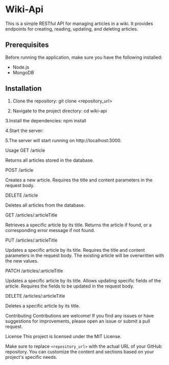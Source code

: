 # Wiki-Api
This is a simple RESTful API for managing articles in a wiki. It provides endpoints for creating, reading, updating, and deleting articles.

## Prerequisites

Before running the application, make sure you have the following installed:

- Node.js
- MongoDB

## Installation

1. Clone the repository:
   git clone <repository_url>

2. Navigate to the project directory:
   cd wiki-api
   
3.Install the dependencies:
  npm install
  
4.Start the server:

5.The server will start running on http://localhost:3000.

Usage
GET /article

Returns all articles stored in the database.

POST /article

Creates a new article. Requires the title and content parameters in the request body.

DELETE /article

Deletes all articles from the database.

GET /articles/:articleTitle

Retrieves a specific article by its title. Returns the article if found, or a corresponding error message if not found.

PUT /articles/:articleTitle

Updates a specific article by its title. Requires the title and content parameters in the request body. The existing article will be overwritten with the new values.

PATCH /articles/:articleTitle

Updates a specific article by its title. Allows updating specific fields of the article. Requires the fields to be updated in the request body.

DELETE /articles/:articleTitle

Deletes a specific article by its title.

Contributing
Contributions are welcome! If you find any issues or have suggestions for improvements, please open an issue or submit a pull request.

License
This project is licensed under the MIT License.

Make sure to replace `<repository_url>` with the actual URL of your GitHub repository. You can customize the content and sections based on your project's specific needs.




